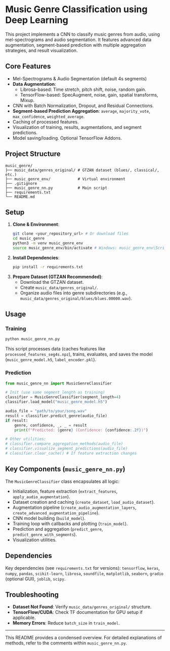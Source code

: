# Music Genre Classification using Deep Learning

This project implements a CNN to classify music genres from audio, using mel-spectrograms and audio segmentation. It features advanced data augmentation, segment-based prediction with multiple aggregation strategies, and result visualization.

## Core Features

- Mel-Spectrograms & Audio Segmentation (default 4s segments)
- **Data Augmentation**:
    - Librosa-based: Time stretch, pitch shift, noise, random gain.
    - TensorFlow-based: SpecAugment, noise, gain, spatial transforms, Mixup.
- CNN with Batch Normalization, Dropout, and Residual Connections.
- **Segment-based Prediction Aggregation**: `average`, `majority_vote`, `max_confidence`, `weighted_average`.
- Caching of processed features.
- Visualization of training, results, augmentations, and segment predictions.
- Model saving/loading. Optional TensorFlow Addons.

## Project Structure

```
music_genre/
├── music_data/genres_original/ # GTZAN dataset (blues/, classical/, etc.)
├── music_genre_env/            # Virtual environment
├── .gitignore
├── music_genre_nn.py           # Main script
├── requirements.txt
└── README.md
```

## Setup

1.  **Clone & Environment**:
    ```bash
    git clone <your_repository_url> # Or download files
    cd music_genre
    python3 -m venv music_genre_env
    source music_genre_env/bin/activate # Windows: music_genre_env\Scripts\activate
    ```
2.  **Install Dependencies**:
    ```bash
    pip install -r requirements.txt
    ```
3.  **Prepare Dataset (GTZAN Recommended)**:
    - Download the GTZAN dataset.
    - Create `music_data/genres_original/`.
    - Organize audio files into genre subdirectories (e.g., `music_data/genres_original/blues/blues.00000.wav`).

## Usage

### Training

```bash
python music_genre_nn.py
```
This script processes data (caches features like `processed_features_seg4s.npz`), trains, evaluates, and saves the model (`music_genre_model.h5`, `label_encoder.pkl`).

### Prediction

```python
from music_genre_nn import MusicGenreClassifier

# Init (use same segment_length as training)
classifier = MusicGenreClassifier(segment_length=4) 
classifier.load_model("music_genre_model.h5")

audio_file = "path/to/your/song.wav"
result = classifier.predict_genre(audio_file)
if result:
    genre, confidence, _, _ = result
    print(f"Predicted: {genre} (Confidence: {confidence:.2f})")

# Other utilities:
# classifier.compare_aggregation_methods(audio_file)
# classifier.visualize_segment_predictions(audio_file)
# classifier.clear_cache() # If feature extraction changes
```

## Key Components (`music_genre_nn.py`)

The `MusicGenreClassifier` class encapsulates all logic:
- Initialization, feature extraction (`extract_features`, `apply_audio_augmentation`).
- Dataset creation and caching (`create_dataset`, `load_audio_dataset`).
- Augmentation pipeline (`create_audio_augmentation_layers`, `create_advanced_augmentation_pipeline`).
- CNN model building (`build_model`).
- Training loop with callbacks and plotting (`train_model`).
- Prediction and aggregation (`predict_genre`, `predict_genre_with_segments`).
- Visualization utilities.

## Dependencies

Key dependencies (see `requirements.txt` for versions):
`tensorflow`, `keras`, `numpy`, `pandas`, `scikit-learn`, `librosa`, `soundfile`, `matplotlib`, `seaborn`, `gradio` (optional GUI), `joblib`, `scipy`.

## Troubleshooting

- **Dataset Not Found**: Verify `music_data/genres_original/` structure.
- **TensorFlow/CUDA**: Check TF documentation for GPU setup if applicable.
- **Memory Errors**: Reduce `batch_size` in `train_model`.

---
This README provides a condensed overview. For detailed explanations of methods, refer to the comments within `music_genre_nn.py`. 